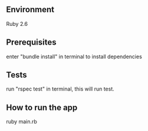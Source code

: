 ## Environment
Ruby 2.6

## Prerequisites
enter "bundle install" in terminal to install dependencies

## Tests
run "rspec test" in terminal, this will run test.

## How to run the app
ruby main.rb
